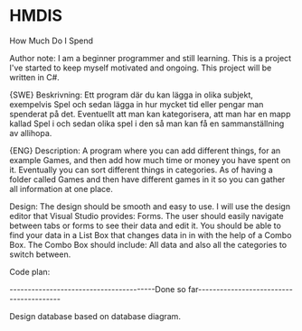 ﻿# HMDIS
 How Much Do I Spend
 
 Author note: 
 I am a beginner programmer and still learning. This is a project 
 I've started to keep myself motivated and ongoing. This project 
 will be written in C#.

{SWE} Beskrivning: Ett program där du kan lägga in olika subjekt, 
exempelvis Spel och sedan lägga in hur mycket tid eller 
pengar man spenderat på det. Eventuellt att man kan kategorisera,
att man har en mapp kallad Spel i och sedan olika spel i den så 
man kan få en sammanställning av allihopa. 

{ENG} Description: A program where you can add different things,
for an example Games, and then add how much time or money you have
spent on it. Eventually you can sort different things
in categories. As of having a folder called Games and then 
have different games in it so you can gather all information
at one place. 

Design: The design should be smooth and easy to use. I will use the design editor
that Visual Studio provides: Forms. 
The user should easily navigate between tabs or forms to see their data and edit it. You should be
able to find your data in a List Box that changes data in in with the help of a
Combo Box. The Combo Box should include: All data and also all the categories to switch
between. 

Code plan: 

----------------------------------------Done so far----------------------------------------

Design database based on database diagram. 